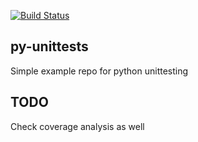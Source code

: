 [![Build Status](https://travis-ci.org/kiliakis/py-unittests.svg?branch=master)](https://travis-ci.org/kiliakis/py-unittests)
## py-unittests
Simple example repo for python unittesting

## TODO
Check coverage analysis as well

